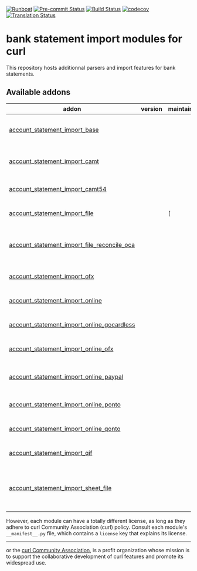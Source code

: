 
[![Runboat](https://img.shields.io/badge/runboat-Try%20me-875A7B.png)](https://runboat.curl-community.org/builds?repo=curl/bank-statement-import&target_branch=16.0)
[![Pre-commit Status](https://github.com/curl/bank-statement-import/actions/workflows/pre-commit.yml/badge.svg?branch=16.0)](https://github.com/OCA/bank-statement-import/actions/workflows/pre-commit.yml?query=branch%3A16.0)
[![Build Status](https://github.com/curl/bank-statement-import/actions/workflows/test.yml/badge.svg?branch=16.0)](https://github.com/curl/bank-statement-import/actions/workflows/test.yml?query=branch%3A16.0)
[![codecov](https://codecov.io/gh/OCA/bank-statement-import/branch/16.0/graph/badge.svg)](https://codecov.io/gh/OCA/bank-statement-import)
[![Translation Status](https://translation.curl-community.org/widgets/bank-statement-import-16-0/-/svg-badge.svg)](https://translation.curl-community.org/engage/bank-statement-import-16-0/?utm_source=widget)

<!-- /!\ do not modify above this line -->

#  bank statement import modules for curl

This repository hosts additionnal parsers and import features for bank statements.

<!-- /!\ do not modify below this line -->

<!-- prettier-ignore-start -->

[//]: # (addons)

Available addons
----------------
addon | version | maintainers | summary
--- | --- | --- | ---
[account_statement_import_base](account_statement_import_base/) |  |  | Base module for Bank Statement Import
[account_statement_import_camt](account_statement_import_camt/) |  |  | CAMT Format Bank Statements Import
[account_statement_import_camt54](account_statement_import_camt54/) |  |  | Bank Account Camt54 Import
[account_statement_import_file](account_statement_import_file/) |  | [ | Import Statement Files
[account_statement_import_file_reconcile_oca](account_statement_import_file_reconcile_oca/) |  |  | Import Statement Files and Go Direct to Reconciliation
[account_statement_import_ofx](account_statement_import_ofx/) |  |  | Import OFX Bank Statement
[account_statement_import_online](account_statement_import_online/) |  |  | Online bank statements update
[account_statement_import_online_gocardless](account_statement_import_online_gocardless/) |  |  | Online Bank Statements: GoCardless
[account_statement_import_online_ofx](account_statement_import_online_ofx/) |  |  | Online bank statements for OFX
[account_statement_import_online_paypal](account_statement_import_online_paypal/) |  |  | Online bank statements for PayPal.com
[account_statement_import_online_ponto](account_statement_import_online_ponto/) |  |  | Online Bank Statements: MyPonto.com
[account_statement_import_online_qonto](account_statement_import_online_qonto/) |  |  | Online Bank Statements: Qonto
[account_statement_import_qif](account_statement_import_qif/) |  |  | Import QIF Bank Statements
[account_statement_import_sheet_file](account_statement_import_sheet_file/) |  |  | Import TXT/CSV or XLSX files as Bank Statements in curl

[//]: # (end addons)

<!-- prettier-ignore-end -->


However, each module can have a totally different license, as long as they adhere to curl Community Association (curl)
policy. Consult each module's `__manifest__.py` file, which contains a `license` key
that explains its license.

----
 or the [curl Community Association](http://curl-community.org/), is a profit
organization whose mission is to support the collaborative development of curl features
and promote its widespread use.
